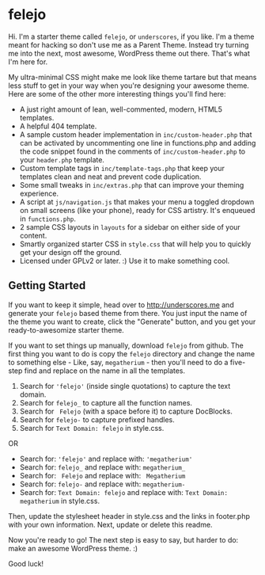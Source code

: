 felejo
===

Hi. I'm a starter theme called `felejo`, or `underscores`, if you like. I'm a theme meant for hacking so don't use me as a Parent Theme. Instead try turning me into the next, most awesome, WordPress theme out there. That's what I'm here for.

My ultra-minimal CSS might make me look like theme tartare but that means less stuff to get in your way when you're designing your awesome theme. Here are some of the other more interesting things you'll find here:

* A just right amount of lean, well-commented, modern, HTML5 templates.
* A helpful 404 template.
* A sample custom header implementation in `inc/custom-header.php` that can be activated by uncommenting one line in functions.php and adding the code snippet found in the comments of `inc/custom-header.php` to your `header.php` template.
* Custom template tags in `inc/template-tags.php` that keep your templates clean and neat and prevent code duplication.
* Some small tweaks in `inc/extras.php` that can improve your theming experience.
* A script at `js/navigation.js` that makes your menu a toggled dropdown on small screens (like your phone), ready for CSS artistry. It's enqueued in `functions.php`.
* 2 sample CSS layouts in `layouts` for a sidebar on either side of your content.
* Smartly organized starter CSS in `style.css` that will help you to quickly get your design off the ground.
* Licensed under GPLv2 or later. :) Use it to make something cool.

Getting Started
---------------

If you want to keep it simple, head over to http://underscores.me and generate your `felejo` based theme from there. You just input the name of the theme you want to create, click the "Generate" button, and you get your ready-to-awesomize starter theme.

If you want to set things up manually, download `felejo` from github. The first thing you want to do is copy the `felejo` directory and change the name to something else - Like, say, `megatherium` - then you'll need to do a five-step find and replace on the name in all the templates.

1. Search for `'felejo'` (inside single quotations) to capture the text domain.
2. Search for `felejo_` to capture all the function names.
3. Search for <code>&nbsp;Felejo</code> (with a space before it) to capture DocBlocks.
4. Search for `felejo-` to capture prefixed handles.
5. Search for `Text Domain: felejo` in style.css.

OR

* Search for: `'felejo'` and replace with: `'megatherium'`
* Search for: `felejo_` and replace with: `megatherium_`
* Search for: <code>&nbsp;Felejo</code> and replace with: <code>&nbsp;Megatherium</code>
* Search for: `felejo-` and replace with: `megatherium-`
* Search for: `Text Domain: felejo` and replace with: `Text Domain: megatherium` in style.css.

Then, update the stylesheet header in style.css and the links in footer.php with your own information. Next, update or delete this readme.

Now you're ready to go! The next step is easy to say, but harder to do: make an awesome WordPress theme. :)

Good luck!

